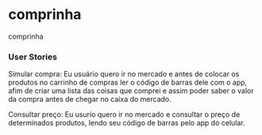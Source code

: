 # comprinha
comprinha

### User Stories

Simular compra:
Eu usuário quero ir no mercado e antes de colocar os produtos no carrinho de compras ler o código de barras dele com o app, afim de criar uma lista das coisas que comprei e assim poder saber o valor da compra antes de chegar no caixa do mercado.

Consultar preço:
Eu usurio quero ir no mercado e consultar o preço de determinados produtos, lendo seu código de barras pelo app do celular.

